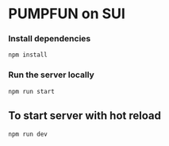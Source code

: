 # PUMPFUN on SUI

### Install dependencies
`npm install`

### Run the server locally
`npm run start`

## To start server with hot reload 
`npm run dev`